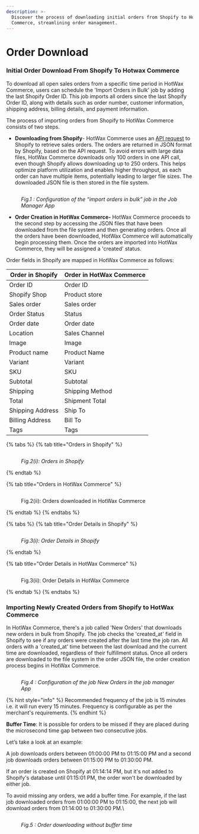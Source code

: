 ```yaml
---
description: >-
  Discover the process of downloading initial orders from Shopify to HotWax
  Commerce, streamlining order management.
---
```


# Order Download

### Initial Order Download From Shopify To Hotwax Commerce

To download all open sales orders from a specific time period in HotWax Commerce, users can schedule the 'Import Orders in Bulk' job by adding the last Shopify Order ID. This job imports all orders since the last Shopify Order ID, along with details such as order number, customer information, shipping address, billing details, and payment information.

The process of importing orders from Shopify to HotWax Commerce consists of two steps.

* **Downloading from Shopify**- HotWax Commerce uses an [API request](https://shopify.dev/docs/api/admin-rest/2022-10/resources/order#get-orders?status=any) to Shopify to retrieve sales orders. The orders are returned in JSON format by Shopify, based on the API request. To avoid errors with large data files, HotWax Commerce downloads only 100 orders in one API call, even though Shopify allows downloading up to 250 orders. This helps optimize platform utilization and enables higher throughput, as each order can have multiple items, potentially leading to larger file sizes. The downloaded JSON file is then stored in the file system.

<figure><img src="../.gitbook/assets/Import Orders in Bulk.png" alt=""><figcaption><p><em>Fig.1 : Configuration of the “import orders in bulk” job in the Job Manager App</em></p></figcaption></figure>

* **Order Creation in HotWax Commerce-** HotWax Commerce proceeds to the second step by accessing the JSON files that have been downloaded from the file system and then generating orders. Once all the orders have been downloaded, HotWax Commerce will automatically begin processing them. Once the orders are imported into HotWax Commerce, they will be assigned a 'created' status.

Order fields in Shopify are mapped in HotWax Commerce as follows:

| Order in Shopify | Order in HotWax Commerce |
| ---------------- | ------------------------ |
| Order ID         | Order ID                 |
| Shopify Shop     | Product store            |
| Sales order      | Sales order              |
| Order Status     | Status                   |
| Order date       | Order date               |
| Location         | Sales Channel            |
| Image            | Image                    |
| Product name     | Product Name             |
| Variant          | Variant                  |
| SKU              | SKU                      |
| Subtotal         | Subtotal                 |
| Shipping         | Shipping Method          |
| Total            | Shipment Total           |
| Shipping Address | Ship To                  |
| Billing Address  | Bill To                  |
| Tags             | Tags                     |

{% tabs %}
{% tab title="Orders in Shopify" %}
<figure><img src="../.gitbook/assets/Orders in Shopify (1).png" alt=""><figcaption><p><em>Fig.2(i): Orders in Shopify</em></p></figcaption></figure>
{% endtab %}

{% tab title="Orders in HotWax Commerce" %}
<figure><img src="../.gitbook/assets/Orders in HC (1).png" alt=""><figcaption><p>Fig.2(ii): Orders downloaded in HotWax Commerce</p></figcaption></figure>
{% endtab %}
{% endtabs %}

{% tabs %}
{% tab title="Order Details in Shopify" %}
<figure><img src="../.gitbook/assets/Order Details- Shopify.png" alt=""><figcaption><p><em>Fig.3(i): Order Details in Shopify</em></p></figcaption></figure>
{% endtab %}

{% tab title="Order Details in HotWax Commerce" %}
<figure><img src="../.gitbook/assets/Order Details- HC (1).png" alt=""><figcaption><p>Fig.3(ii): Order Details in HotWax Commerce</p></figcaption></figure>
{% endtab %}
{% endtabs %}

### Importing Newly Created Orders from Shopify to HotWax Commerce

In HotWax Commerce, there's a job called 'New Orders' that downloads new orders in bulk from Shopify. The job checks the 'created\_at' field in Shopify to see if any orders were created after the last time the job ran. All orders with a 'created\_at' time between the last download and the current time are downloaded, regardless of their fulfillment status. Once all orders are downloaded to the file system in the order JSON file, the order creation process begins in HotWax Commerce.

<figure><img src="../.gitbook/assets/New Orders.png" alt=""><figcaption><p><em>Fig.4 : Configuration of the job New Orders in the job manager App</em></p></figcaption></figure>

{% hint style="info" %}
Recommended frequency of the job is 15 minutes i.e. it will run every 15 minutes. Frequency is configurable as per the merchant's requirements.
{% endhint %}

**Buffer Time**: It is possible for orders to be missed if they are placed during the microsecond time gap between two consecutive jobs.

Let’s take a look at an example:

A job downloads orders between 01:00:00 PM to 01:15:00 PM and a second job downloads orders between 01:15:00 PM to 01:30:00 PM.

If an order is created on Shopify at 01:14:14 PM, but it's not added to Shopify's database until 01:15:01 PM, the order won't be downloaded by either job.

To avoid missing any orders, we add a buffer time. For example, if the last job downloaded orders from 01:00:00 PM to 01:15:00, the next job will download orders from 01:14:00 to 01:30:00 PM.\\

<figure><img src="../.gitbook/assets/Buffer Time.png" alt=""><figcaption><p><em>Fig.5 : Order downloading without buffer time</em></p></figcaption></figure>
